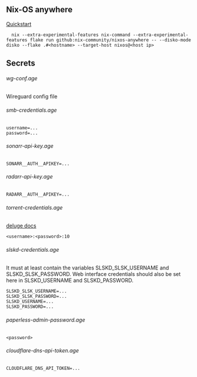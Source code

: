 ## Nix-OS anywhere
[Quickstart](https://github.com/nix-community/nixos-anywhere/blob/main/docs/quickstart.md)

```
  nix --extra-experimental-features nix-command --extra-experimental-features flake run github:nix-community/nixos-anywhere -- --disko-mode disko --flake .#<hostname> --target-host nixos@<host ip>
```

## Secrets

###### wg-conf.age
Wireguard config file

###### smb-credentials.age
```
username=...
password=...
```

###### sonarr-api-key.age
```
SONARR__AUTH__APIKEY=...
```

###### radarr-api-key.age
```
RADARR__AUTH__APIKEY=...
```

###### torrent-credentials.age
[deluge docs](https://deluge-torrent.org/userguide/authentication/)
```
<username>:<password>:10
```

###### slskd-credentials.age
It must at least contain the variables SLSKD_SLSK_USERNAME and SLSKD_SLSK_PASSWORD.
Web interface credentials should also be set here in SLSKD_USERNAME and SLSKD_PASSWORD.
```
SLSKD_SLSK_USERNAME=...
SLSKD_SLSK_PASSWORD=...
SLSKD_USERNAME=...
SLSKD_PASSWORD=...
```
###### paperless-admin-password.age
```
<password>
```

###### cloudflare-dns-api-token.age
```
CLOUDFLARE_DNS_API_TOKEN=...
```
